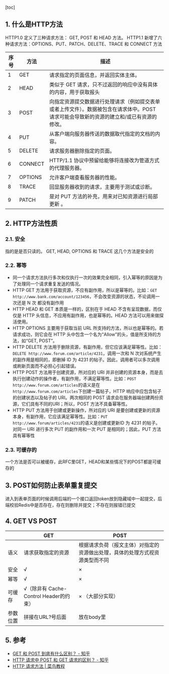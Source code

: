 [toc]
 
## 1. 什么是HTTP方法
HTTP1.0 定义了三种请求方法： GET, POST 和 HEAD 方法。
HTTP1.1 新增了六种请求方法：OPTIONS、PUT、PATCH、DELETE、TRACE 和 CONNECT 方法


| 序号 |  方法   |                                                              描述                                                              |
| --- | ------- | ------------------------------------------------------------------------------------------------------------------------------ |
| 1    | GET     | 请求指定的页面信息，并返回实体主体。                                                                                              |
| 2    | HEAD    | 类似于 GET 请求，只不过返回的响应中没有具体的内容，用于获取报头                                                                    |
| 3    | POST    | 向指定资源提交数据进行处理请求（例如提交表单或者上传文件）。数据被包含在请求体中。POST 请求可能会导致新的资源的建立和/或已有资源的修改。 |
| 4    | PUT     | 从客户端向服务器传送的数据取代指定的文档的内容。                                                                                   |
| 5    | DELETE  | 请求服务器删除指定的页面。                                                                                                       |
| 6    | CONNECT | HTTP/1.1 协议中预留给能够将连接改为管道方式的代理服务器。                                                                          |
| 7    | OPTIONS | 允许客户端查看服务器的性能。                                                                                                     |
| 8    | TRACE   | 回显服务器收到的请求，主要用于测试或诊断。                                                                                        |
| 9    | PATCH   | 是对 PUT 方法的补充，用来对已知资源进行局部更新 。                                                                                |
## 2. HTTP方法性质

### 2.1. 安全
指的是是否只读的。
GET, HEAD, OPTIONS 和 TRACE 这几个方法是安全的

### 2.2. 幂等
- 同一个请求方法执行多次和仅执行一次的效果完全相同，引入幂等的原因是为了处理同一个请求重复发送的情况。
- HTTP GET 方法用于获取资源，不应有副作用，所以是幂等的。比如：`GET http://www.bank.com/account/123456`，不会改变资源的状态，不论调用一次还是 N 次 都没有副作用
- HTTP HEAD 和 GET 本质是一样的，区别在于 HEAD 不含有呈现数据，而仅仅是 HTTP 头信息，不应用有副作用，也是幂等的。HEAD 方法可以用来做探活使用。
- HTTP OPTIONS 主要用于获取当前 URL 所支持的方法，所以也是幂等的。若请求成功，则它会在 HTTP 头中包含一个名为“Allow”的头，值是所支持的方法，如“GET, POST”。
- HTTP DELETE 方法用于删除资源，有副作用，但它应该满足幂等性。比如：`DELETE http://www.forum.com/article/4231`，调用一次和 N 次对系统产生的副作用是相同的，即删掉 ID 为 4231 的帖子。因此，调用者可以多次调用或刷新页面而不必担心引起错误。
- HTTP POST 方法用于创建资源，所对应的 URI 并非创建的资源本身，而是去执行创建动作的操作者，有副作用，不满足幂等性。比如：`POST http://www.forum.com/articles`的语义是在`http://www.forum.com/articles`下创建一篇帖子，HTTP 响应中应包含帖子的创建状态以及帖子的 URI。两次相同的 POST 请求会在服务器端创建两份资源，它们具有不同的URI；所以，POST 方法不具备幂等性。
- HTTP PUT 方法用于创建或更新操作，所对应的 URI 是要创建或更新的资源本身，有副作用，它应该满足幂等性。比如：`PUT http://www.forum/articles/4231`的语义是创建或更新ID 为 4231 的帖子。对同一 URI 进行多次 PUT 的副作用和一次 PUT 是相同的；因此，PUT 方法具有幂等性
### 2.3. 可缓存的
一个方法是否可以被缓存，此RFC里GET，HEAD和某些情况下的POST都是可缓存的

## 3. POST如何防止表单重复提交
进入到表单页面的时候调用后端的一个接口返回token放到隐藏域中一起提交，后端校验Redis中是否存在，存在则删除并提交；不存在则报错已提交
## 4. GET VS POST

|         |                  GET                  |                                      POST                                       |
| ------- | ------------------------------------- | ------------------------------------------------------------------------------- |
| 语义     | 请求获取指定的资源                     | 根据请求负荷（报文主体）对指定的资源做出处理，具体的处理方式视资源类型而不同         |
| 安全     | √                                     | ×                                                                               |
| 幂等     | √                                     | ×                                                                               |
| 可缓存   | √（除非有 Cache-Control Header的约束） | ×                                                                     （大部分实现） |
| 参数位置 | 拼接在URL?号后面                       |放在body里 |



## 5. 参考

- [GET 和 POST 到底有什么区别？ \- 知乎](https://www.zhihu.com/question/28586791)
- [HTTP 请求中 POST 和 GET 请求的区别？ \- 知乎](https://www.zhihu.com/question/27622127)
- [HTTP 请求方法 \| 菜鸟教程](https://www.runoob.com/http/http-methods.html)

